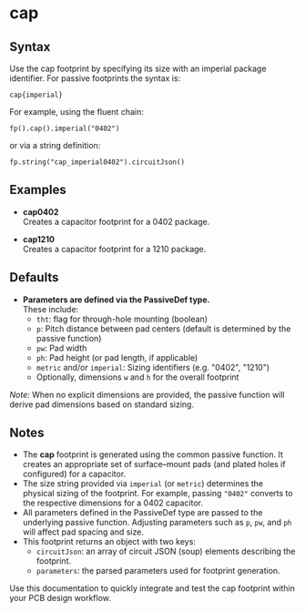 # cap

## Syntax

Use the cap footprint by specifying its size with an imperial package identifier. For passive footprints the syntax is:

```
cap{imperial}
```

For example, using the fluent chain:

```
fp().cap().imperial("0402")
```

or via a string definition:

```
fp.string("cap_imperial0402").circuitJson()
```

## Examples

- **cap0402**  
  Creates a capacitor footprint for a 0402 package.

- **cap1210**  
  Creates a capacitor footprint for a 1210 package.

## Defaults

- **Parameters are defined via the PassiveDef type.**  
  These include:
  - `tht`: flag for through-hole mounting (boolean)
  - `p`: Pitch distance between pad centers (default is determined by the passive function)
  - `pw`: Pad width
  - `ph`: Pad height (or pad length, if applicable)
  - `metric` and/or `imperial`: Sizing identifiers (e.g. "0402", "1210")
  - Optionally, dimensions `w` and `h` for the overall footprint

*Note:* When no explicit dimensions are provided, the passive function will derive pad dimensions based on standard sizing.

## Notes

- The **cap** footprint is generated using the common passive function. It creates an appropriate set of surface–mount pads (and plated holes if configured) for a capacitor.
- The size string provided via `imperial` (or `metric`) determines the physical sizing of the footprint. For example, passing `"0402"` converts to the respective dimensions for a 0402 capacitor.
- All parameters defined in the PassiveDef type are passed to the underlying passive function. Adjusting parameters such as `p`, `pw`, and `ph` will affect pad spacing and size.
- This footprint returns an object with two keys:
  - `circuitJson`: an array of circuit JSON (soup) elements describing the footprint.
  - `parameters`: the parsed parameters used for footprint generation.

Use this documentation to quickly integrate and test the cap footprint within your PCB design workflow.